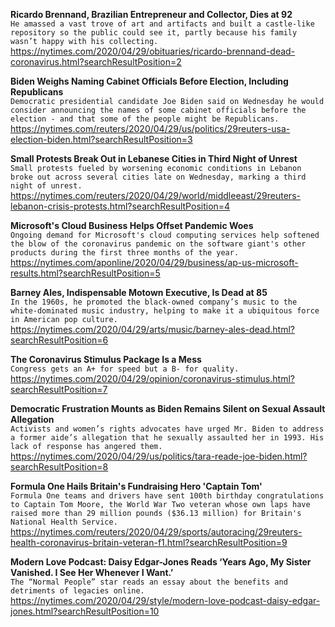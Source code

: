 **Ricardo Brennand, Brazilian Entrepreneur and Collector, Dies at 92**\
`He amassed a vast trove of art and artifacts and built a castle-like repository so the public could see it, partly because his family wasn’t happy with his collecting.`\
https://nytimes.com/2020/04/29/obituaries/ricardo-brennand-dead-coronavirus.html?searchResultPosition=2

**Biden Weighs Naming Cabinet Officials Before Election, Including Republicans**\
`Democratic presidential candidate Joe Biden said on Wednesday he would consider announcing the names of some cabinet officials before the election - and that some of the people might be Republicans.`\
https://nytimes.com/reuters/2020/04/29/us/politics/29reuters-usa-election-biden.html?searchResultPosition=3

**Small Protests Break Out in Lebanese Cities in Third Night of Unrest**\
`Small protests fueled by worsening economic conditions in Lebanon broke out across several cities late on Wednesday, marking a third night of unrest.`\
https://nytimes.com/reuters/2020/04/29/world/middleeast/29reuters-lebanon-crisis-protests.html?searchResultPosition=4

**Microsoft's Cloud Business Helps Offset Pandemic Woes**\
`Ongoing demand for Microsoft's cloud computing services help softened the blow of the coronavirus pandemic on the software giant's other products during the first three months of the year. `\
https://nytimes.com/aponline/2020/04/29/business/ap-us-microsoft-results.html?searchResultPosition=5

**Barney Ales, Indispensable Motown Executive, Is Dead at 85**\
`In the 1960s, he promoted the black-owned company’s music to the white-dominated music industry, helping to make it a ubiquitous force in American pop culture.`\
https://nytimes.com/2020/04/29/arts/music/barney-ales-dead.html?searchResultPosition=6

**The Coronavirus Stimulus Package Is a Mess**\
`Congress gets an A+ for speed but a B- for quality.`\
https://nytimes.com/2020/04/29/opinion/coronavirus-stimulus.html?searchResultPosition=7

**Democratic Frustration Mounts as Biden Remains Silent on Sexual Assault Allegation**\
`Activists and women’s rights advocates have urged Mr. Biden to address a former aide’s allegation that he sexually assaulted her in 1993. His lack of response has angered them.`\
https://nytimes.com/2020/04/29/us/politics/tara-reade-joe-biden.html?searchResultPosition=8

**Formula One Hails Britain's Fundraising Hero 'Captain Tom'**\
`Formula One teams and drivers have sent 100th birthday congratulations to Captain Tom Moore, the World War Two veteran whose own laps have raised more than 29 million pounds ($36.13 million) for Britain's National Health Service.`\
https://nytimes.com/reuters/2020/04/29/sports/autoracing/29reuters-health-coronavirus-britain-veteran-f1.html?searchResultPosition=9

**Modern Love Podcast: Daisy Edgar-Jones Reads ‘Years Ago, My Sister Vanished. I See Her Whenever I Want.’**\
`The “Normal People” star reads an essay about the benefits and detriments of legacies online.`\
https://nytimes.com/2020/04/29/style/modern-love-podcast-daisy-edgar-jones.html?searchResultPosition=10

